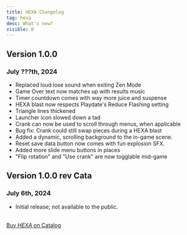 ```yaml
---
title: HEXA Changelog
tag: hexa
desc: What's new?
visible: 0
---
```

## Version 1.0.0
### July ???th, 2024

- Replaced loud lose sound when exiting Zen Mode
- Game Over text now matches up with results music
- Timer countdown comes with way more juice and suspense
- HEXA blast now respects Playdate's Reduce Flashing setting
- Triangle lines thickened
- Launcher icon slowed down a tad
- Crank can now be used to scroll through menus, when applicable
- Bug fix: Crank could still swap pieces during a HEXA blast
- Added a dynamic, scrolling background to the in-game scene.
- Reset save data button now comes with fun explosion SFX.
- Added more slide menu buttons in places
- "Flip rotation" and "Use crank" are now togglable mid-game

## Version 1.0.0 rev Cata
### July 6th, 2024

- Initial release; not available to the public.

<br>
<a href="https://play.date/games/hexa" class="button">Buy <i>HEXA</i> on Catalog</a>